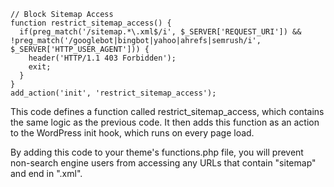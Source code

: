 ```
// Block Sitemap Access
function restrict_sitemap_access() {
  if(preg_match('/sitemap.*\.xml$/i', $_SERVER['REQUEST_URI']) && !preg_match('/googlebot|bingbot|yahoo|ahrefs|semrush/i', $_SERVER['HTTP_USER_AGENT'])) {
    header('HTTP/1.1 403 Forbidden');
    exit;
  }
}
add_action('init', 'restrict_sitemap_access');
```
This code defines a function called restrict_sitemap_access, which contains the same logic as the previous code. It then adds this function as an action to the WordPress init hook, which runs on every page load.

By adding this code to your theme's functions.php file, you will prevent non-search engine users from accessing any URLs that contain "sitemap" and end in ".xml".
